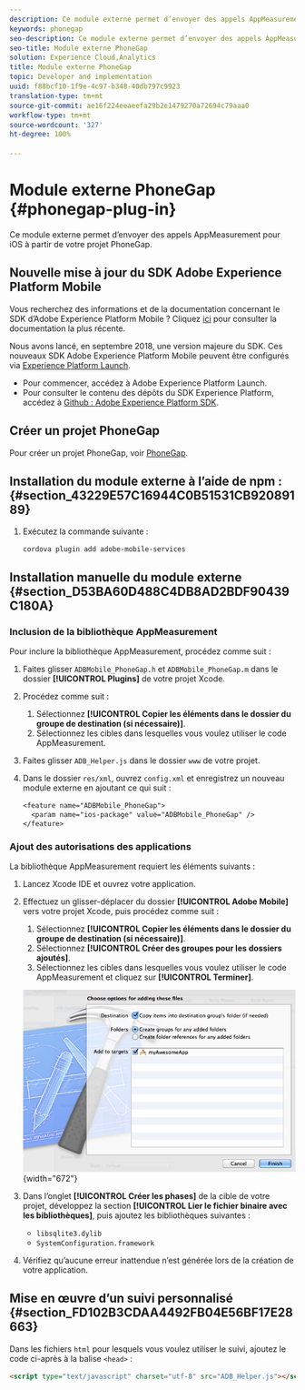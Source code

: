 ```yaml
---
description: Ce module externe permet d’envoyer des appels AppMeasurement pour iOS à partir de votre projet PhoneGap.
keywords: phonegap
seo-description: Ce module externe permet d’envoyer des appels AppMeasurement pour iOS à partir de votre projet PhoneGap.
seo-title: Module externe PhoneGap
solution: Experience Cloud,Analytics
title: Module externe PhoneGap
topic: Developer and implementation
uuid: f88bcf10-1f9e-4c97-b348-40db797c9923
translation-type: tm+mt
source-git-commit: ae16f224eeaeefa29b2e1479270a72694c79aaa0
workflow-type: tm+mt
source-wordcount: '327'
ht-degree: 100%

---
```



# Module externe PhoneGap {#phonegap-plug-in}

Ce module externe permet d’envoyer des appels AppMeasurement pour iOS à partir de votre projet PhoneGap.

## Nouvelle mise à jour du SDK Adobe Experience Platform Mobile

Vous recherchez des informations et de la documentation concernant le SDK d’Adobe Experience Platform Mobile ? Cliquez [ici](https://aep-sdks.gitbook.io/docs/) pour consulter la documentation la plus récente.

Nous avons lancé, en septembre 2018, une version majeure du SDK. Ces nouveaux SDK Adobe Experience Platform Mobile peuvent être configurés via [Experience Platform Launch](https://www.adobe.com/fr/experience-platform/launch.html).

* Pour commencer, accédez à Adobe Experience Platform Launch.
* Pour consulter le contenu des dépôts du SDK Experience Platform, accédez à [Github : Adobe Experience Platform SDK](https://github.com/Adobe-Marketing-Cloud/acp-sdks).


## Créer un projet PhoneGap

Pour créer un projet PhoneGap, voir [PhoneGap](https://helpx.adobe.com/fr/experience-manager/6-4/mobile/using/phonegap.html).

## Installation du module externe à l’aide de npm : {#section_43229E57C16944C0B51531CB92089189}

1. Exécutez la commande suivante :

   ```
   cordova plugin add adobe-mobile-services
   ```

## Installation manuelle du module externe  {#section_D53BA60D488C4DB8AD2BDF90439C180A}

### Inclusion de la bibliothèque AppMeasurement

Pour inclure la bibliothèque AppMeasurement, procédez comme suit :

1. Faites glisser `ADBMobile_PhoneGap.h` et `ADBMobile_PhoneGap.m` dans le dossier **[!UICONTROL Plugins]** de votre projet Xcode.
1. Procédez comme suit :

   1. Sélectionnez **[!UICONTROL Copier les éléments dans le dossier du groupe de destination (si nécessaire)]**.
   1. Sélectionnez les cibles dans lesquelles vous voulez utiliser le code AppMeasurement.

1. Faites glisser `ADB_Helper.js` dans le dossier `www` de votre projet.
1. Dans le dossier `res/xml`, ouvrez `config.xml` et enregistrez un nouveau module externe en ajoutant ce qui suit :

   ```
   <feature name="ADBMobile_PhoneGap"> 
     <param name="ios-package" value="ADBMobile_PhoneGap" /> 
   </feature>
   ```

### Ajout des autorisations des applications

La bibliothèque AppMeasurement requiert les éléments suivants :

1. Lancez Xcode IDE et ouvrez votre application.
1. Effectuez un glisser-déplacer du dossier **[!UICONTROL Adobe Mobile]** vers votre projet Xcode, puis procédez comme suit :

   1. Sélectionnez **[!UICONTROL Copier les éléments dans le dossier du groupe de destination (si nécessaire)]**.
   1. Sélectionnez **[!UICONTROL Créer des groupes pour les dossiers ajoutés]**.
   1. Sélectionnez les cibles dans lesquelles vous voulez utiliser le code AppMeasurement et cliquez sur **[!UICONTROL Terminer]**.

   ![](assets/xcode-settings.png){width=&quot;672&quot;}

1. Dans l’onglet **[!UICONTROL Créer les phases]** de la cible de votre projet, développez la section **[!UICONTROL Lier le fichier binaire avec les bibliothèques]**, puis ajoutez les bibliothèques suivantes :

   * `libsqlite3.dylib`
   * `SystemConfiguration.framework`

1. Vérifiez qu’aucune erreur inattendue n’est générée lors de la création de votre application.

## Mise en œuvre d’un suivi personnalisé {#section_FD102B3CDAA4492FB04E56BF17E28663}

Dans les fichiers `html` pour lesquels vous voulez utiliser le suivi, ajoutez le code ci-après à la balise `<head>` :

```html
<script type="text/javascript" charset="utf-8" src="ADB_Helper.js"></script>
```

